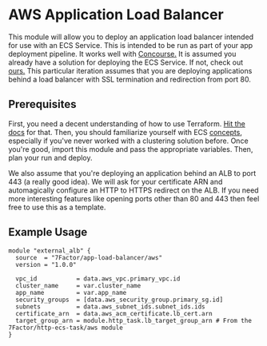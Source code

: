 # AWS Application Load Balancer

This module will allow you to deploy an application load balancer intended for use with an ECS Service. This is intended
to be run as part of your app deployment pipeline. It works well with [Concourse.](https://concourse-ci.org) It is
assumed you already have a solution for deploying the ECS Service. If not, check out
[ours.](https://github.com/7Factor/terraform-aws-ecs-http-task) This particular iteration assumes that you are deploying
applications behind a load balancer with SSL termination and redirection from port 80.

## Prerequisites

First, you need a decent understanding of how to use
Terraform. [Hit the docs](https://www.terraform.io/intro/index.html) for that. Then, you should familiarize yourself
with ECS [concepts](https://aws.amazon.com/ecs/getting-started/), especially if you've never worked with a clustering
solution before. Once you're good, import this module and pass the appropriate variables. Then, plan your run and
deploy.

We also assume that you're deploying an application behind an ALB to port 443 (a really good idea). We will ask for your
certificate ARN and automagically configure an HTTP to HTTPS redirect on the ALB. If you need more interesting features
like opening ports other than 80 and 443 then feel free to use this as a template.

## Example Usage

```hcl-terraform
module "external_alb" {
  source  = "7Factor/app-load-balancer/aws"
  version = "1.0.0"

  vpc_id           = data.aws_vpc.primary_vpc.id
  cluster_name     = var.cluster_name
  app_name         = var.app_name
  security_groups  = [data.aws_security_group.primary_sg.id]
  subnets          = data.aws_subnet_ids.subnet_ids.ids
  certificate_arn  = data.aws_acm_certificate.lb_cert.arn
  target_group_arn = module.http_task.lb_target_group_arn # From the 7Factor/http-ecs-task/aws module
}
```
